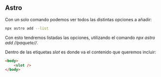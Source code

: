 ## Astro

Con un solo comando podemos ver todos las distintas opciones a añadir:

```bash
npx astro add --list
```	
Con esto tendremos listadas las opciones, utilizando el comando *npx astro add //paquete//*.

Dentro de las etiquetas *slot* es donde va el contenido que queremos incluir:

```html
<body>
    <slot />
</body>
```
